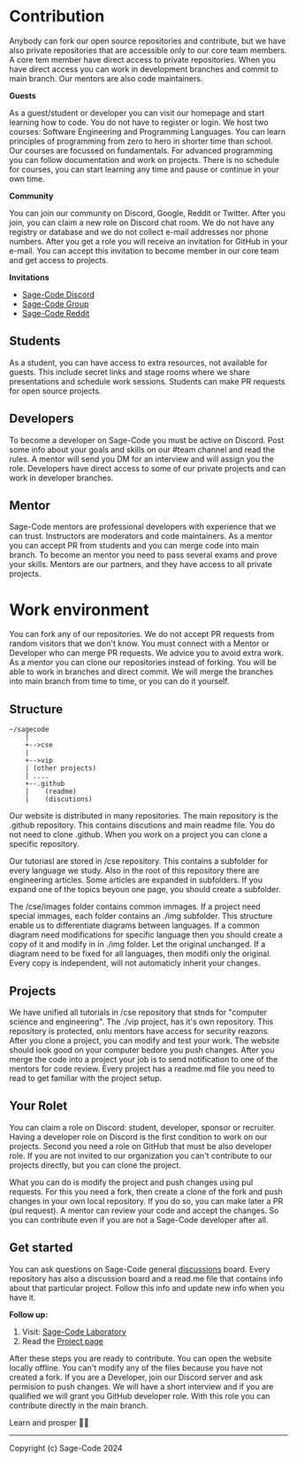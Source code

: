 # Contribution

Anybody can fork our open source repositories and contribute, but we have also private repositories that are accessible only to our core team members. A core tem member have direct access to private repositories. When you have direct access you can work in development branches and commit to main branch. Our mentors are also code maintainers.

**Guests**

As a guest/student or developer you can visit our homepage and start learning how to code. You do not have to register or login. We host two courses: Software Engineering and Programming Languages. You can learn principles of programming from zero to hero in shorter time than school. Our courses are focussed on fundamentals. For advanced programming you can follow documentation and work on projects. There is no schedule for courses, you can start learning any time and pause or continue in your own time.

**Community**

You can join our community on Discord, Google, Reddit or Twitter. After you join, you can claim a new role on Discord chat room. We do not have any registry or database and we do not collect e-mail addresses nor phone numbers. After you get a role you will receive an invitation for GitHub in your e-mail. You can accept this invitation to become member in our core team and get access to projects.

**Invitations**

* [Sage-Code Discord](https://discord.gg/fAEHfw8T)
* [Sage-Code Group](https://groups.google.com/g/sagecode)
* [Sage-Code Reddit](https://www.reddit.com/r/sagecode/)

## Students

As a student, you can have access to extra resources, not available for guests. This include secret links and stage rooms where we share presentations and schedule work sessions. Students can make PR requests for open source projects.

## Developers

To become a developer on Sage-Code you must be active on Discord. Post some info about your goals and skills on our #team channel and read the rules. A mentor will send you DM for an interview and will assign you the role. Developers have direct access to some of our private projects and can work in developer branches.

## Mentor

Sage-Code mentors are professional developers with experience that we can trust. Instructors are moderators and code maintainers. As a mentor you can accept PR from students and you can merge code into main branch. To become an mentor you need to pass several exams and prove your skills. Mentors are our partners, and they have access to all private projects.

# Work environment

You can fork any of our repositories. We do not accept PR requests from random visitors that we don't know. You must connect with a Mentor or Developer who can merge PR requests. We advice you to avoid extra work. As a mentor you can clone our repositories instead of forking. You will be able to work in branches and direct commit. We will merge the branches into main branch from time to time, or you can do it yourself.

## Structure

```
~/sagecode
    |
    +-->cse
    |
    +-->vip
    | (other projects)
    | ....
    +--.github
    |    (readme)
    |    (discutions)
```

Our website is distributed in many repositories. The main repository is the .github repository. This contains discutions and main readme file. You do not need to clone .github. When you work on a project you can clone a specific repository.

Our tutoriasl are stored in /cse repository. This contains a subfolder for every language we study. Also in the root of this repository there are engineering articles. Some articles are expanded in subfolders. If you expand one of the topics beyoun one page, you should create a subfolder.

The /cse/images folder contains common immages. If a project need special immages, each folder contains an ./img subfolder. This structure enable us to differentiate diagrams between languages. If a common diagram need modifications for specific language then you should create a copy of it and modify in in ./img folder. Let the original unchanged. If a diagram need to be fixed for all languages, then modifi only the original. Every copy is independent, will not automaticly inherit your changes.

## Projects

We have unified all tutorials in /cse repository that stnds for "computer science and engineering". The ./vip project, has it's own repository. This repository is protected, onlu mentors have access for security reazons. After you clone a project, you can modify and test your work. The website should look good on your computer bedore you push changes. After you merge the code into a project your job is to send notification to one of the mentors for code review. Every project has a readme.md file you need to read to get familiar with the project setup.

## Your Rolet

You can claim a role on Discord: student, developer, sponsor or recruiter. Having a developer role on Discord is the first condition to work on our projects. Second you need a role on GitHub that must be also developer role. If you are not invited to our organization you can't contribute to our projects directly, but you can clone the project. 

What you can do is modify the project and push changes using pul requests. For this you need a fork, then create a clone of the fork and push changes in your own local repository. If you do so, you can make later a PR (pul request). A mentor can review your code and accept the changes. So you can contribute even if you are not a Sage-Code developer after all.

## Get started

You can ask questions on Sage-Code general [discussions](https://github.com/orgs/sage-code/discussions) board. Every repository has also a discussion board and a read.me file that contains info about that particular project. Follow this info and update new info when you have it.

**Follow up:**

1. Visit: [Sage-Code Laboratory](https://sagecode.pro)
2. Read the [Project page](https://sagecode.pro/projects.html)

After these steps you are ready to contribute. You can open the website locally offline. You can't modify any of the files because you have not created a fork. If you are a Developer, join our Discord server and ask permision to push changes. We will have a short interview and if you are qualified we will grant you GitHub developer role. With this role you can contribute directly in the main branch.

Learn and prosper 🖖🏼

----
Copyright (c) Sage-Code 2024


